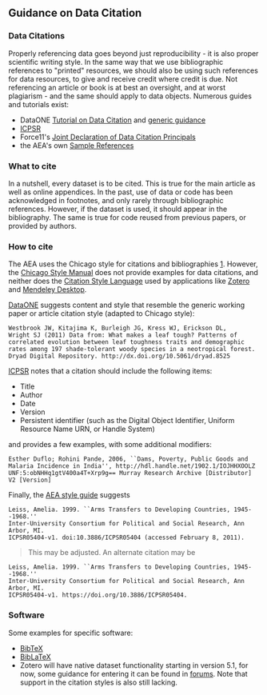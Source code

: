 ## Guidance on Data Citation

### Data Citations
Properly referencing data goes beyond just reproducibility - it is also proper scientific writing style. In the same way that we use bibliographic references to "printed" resources, we should also be using such references for data resources, to give and receive credit where credit is due. Not referencing an article or book is at best an oversight, and at worst plagiarism - and the same should apply to data objects. Numerous guides and tutorials exist:

- DataONE [Tutorial on Data Citation](http://www.dataone.org/sites/all/documents/L09_DataCitation.pptx) and [generic guidance](https://www.dataone.org/citing-dataone)
- [ICPSR](https://www.icpsr.umich.edu/icpsrweb/ICPSR/curation/citations.jsp)
-  Force11's [Joint Declaration of Data Citation Principals](https://doi.org/10.25490/a97f-egyk)
- the AEA's own [Sample References](https://www.aeaweb.org/journals/policies/sample-references)

### What to cite

In a nutshell, every dataset is to be cited. This is true for the main article as well as online appendices. In the past, use of data or code has been acknowledged in footnotes, and only rarely through bibliographic references. However,  if the dataset is used, it should appear in the bibliography. The same is true for code reused from previous papers, or provided by authors.

### How to cite

The AEA uses the Chicago style for citations and bibliographies [1](https://www.aeaweb.org/journals/policies/sample-references). However, the [Chicago Style Manual](https://www.chicagomanualofstyle.org/tools_citationguide/citation-guide-2.html)  does not provide examples for data citations, and neither does the [Citation Style Language](https://citationstyles.org/) used by applications like [Zotero](https://www.zotero.org/) and [Mendeley Desktop](https://www.mendeley.com/download-desktop/).


[DataONE](https://www.dataone.org/citing-dataone) suggests content and style that resemble the generic working paper or article citation style (adapted to Chicago style):

    Westbrook JW, Kitajima K, Burleigh JG, Kress WJ, Erickson DL,
    Wright SJ (2011) Data from: What makes a leaf tough? Patterns of
    correlated evolution between leaf toughness traits and demographic
    rates among 197 shade-tolerant woody species in a neotropical forest.
    Dryad Digital Repository. http://dx.doi.org/10.5061/dryad.8525

[ICPSR](https://www.icpsr.umich.edu/icpsrweb/ICPSR/curation/citations.jsp) notes  that a citation should include the following items:
-   Title
-   Author
-   Date
-   Version
-   Persistent identifier (such as the Digital Object Identifier, Uniform Resource Name URN, or Handle System)

and provides a few examples, with some additional modifiers:

    Esther Duflo; Rohini Pande, 2006, ``Dams, Poverty, Public Goods and
    Malaria Incidence in India'', http://hdl.handle.net/1902.1/IOJHHXOOLZ
    UNF:5:obNHHq1gtV400a4T+Xrp9g== Murray Research Archive [Distributor]
    V2 [Version]

Finally, the [AEA style guide](https://www.aeaweb.org/journals/policies/sample-references)  suggests

    Leiss, Amelia. 1999. ``Arms Transfers to Developing Countries, 1945--1968.''
    Inter-University Consortium for Political and Social Research, Ann Arbor, MI.
    ICPSR05404-v1. doi:10.3886/ICPSR05404 (accessed February 8, 2011).

> This may be adjusted. An alternate citation may be

    Leiss, Amelia. 1999. ``Arms Transfers to Developing Countries, 1945--1968.''
    Inter-University Consortium for Political and Social Research, Ann Arbor, MI.
    ICPSR05404-v1. https://doi.org/10.3886/ICPSR05404.

### Software
Some examples for specific software:
- [BibTeX](citations/guidance_data_citations.pdf)
- [BibLaTeX](citations/guidance_data_citations_biblatex.pdf)
- Zotero will have native dataset functionality starting in version 5.1, for now, some guidance for entering it can be found in [forums](https://forums.zotero.org/discussion/63616/new-citation-type-research-data-dataset). Note that support in the citation styles is also still lacking.

